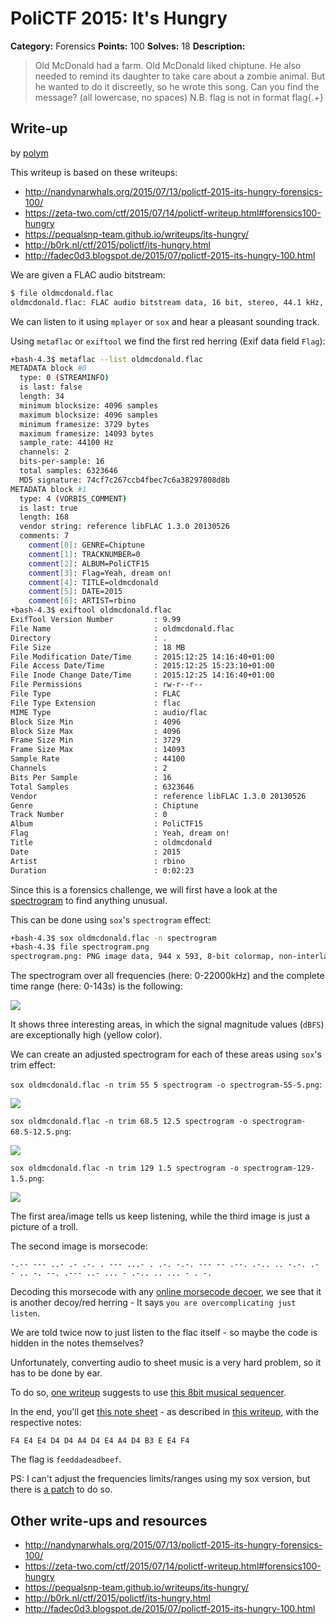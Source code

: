 # PoliCTF 2015: It's Hungry

**Category:** Forensics
**Points:** 100
**Solves:** 18
**Description:**

> Old McDonald had a farm. Old McDonald liked chiptune. He also needed to remind its daughter to take care about a zombie animal. But he wanted to do it discreetly, so he wrote this song. Can you find the message? (all lowercase, no spaces) N.B. flag is not in format flag{.+}

## Write-up

by [polym](https://github.com/abpolym)

This writeup is based on these writeups:

* <http://nandynarwhals.org/2015/07/13/polictf-2015-its-hungry-forensics-100/> 
* <https://zeta-two.com/ctf/2015/07/14/polictf-writeup.html#forensics100-hungry>
* <https://pequalsnp-team.github.io/writeups/its-hungry/>
* <http://b0rk.nl/ctf/2015/polictf/its-hungry.html>
* <http://fadec0d3.blogspot.de/2015/07/polictf-2015-its-hungry-100.html>

We are given a FLAC audio bitstream:

```bash
$ file oldmcdonald.flac
oldmcdonald.flac: FLAC audio bitstream data, 16 bit, stereo, 44.1 kHz, 6323646 samples
```

We can listen to it using `mplayer` or `sox` and hear a pleasant sounding track.

Using `metaflac` or `exiftool` we find the first red herring (Exif data field `Flag`):

```bash
+bash-4.3$ metaflac --list oldmcdonald.flac
METADATA block #0
  type: 0 (STREAMINFO)
  is last: false
  length: 34
  minimum blocksize: 4096 samples
  maximum blocksize: 4096 samples
  minimum framesize: 3729 bytes
  maximum framesize: 14093 bytes
  sample_rate: 44100 Hz
  channels: 2
  bits-per-sample: 16
  total samples: 6323646
  MD5 signature: 74cf7c267ccb4fbec7c6a38297808d8b
METADATA block #1
  type: 4 (VORBIS_COMMENT)
  is last: true
  length: 168
  vendor string: reference libFLAC 1.3.0 20130526
  comments: 7
    comment[0]: GENRE=Chiptune
    comment[1]: TRACKNUMBER=0
    comment[2]: ALBUM=PoliCTF15
    comment[3]: Flag=Yeah, dream on!
    comment[4]: TITLE=oldmcdonald
    comment[5]: DATE=2015
    comment[6]: ARTIST=rbino
+bash-4.3$ exiftool oldmcdonald.flac
ExifTool Version Number         : 9.99
File Name                       : oldmcdonald.flac
Directory                       : .
File Size                       : 18 MB
File Modification Date/Time     : 2015:12:25 14:16:40+01:00
File Access Date/Time           : 2015:12:25 15:23:10+01:00
File Inode Change Date/Time     : 2015:12:25 14:16:40+01:00
File Permissions                : rw-r--r--
File Type                       : FLAC
File Type Extension             : flac
MIME Type                       : audio/flac
Block Size Min                  : 4096
Block Size Max                  : 4096
Frame Size Min                  : 3729
Frame Size Max                  : 14093
Sample Rate                     : 44100
Channels                        : 2
Bits Per Sample                 : 16
Total Samples                   : 6323646
Vendor                          : reference libFLAC 1.3.0 20130526
Genre                           : Chiptune
Track Number                    : 0
Album                           : PoliCTF15
Flag                            : Yeah, dream on!
Title                           : oldmcdonald
Date                            : 2015
Artist                          : rbino
Duration                        : 0:02:23
```

Since this is a forensics challenge, we will first have a look at the [spectrogram](https://en.wikipedia.org/wiki/Spectrogram) to find anything unusual.

This can be done using `sox`'s `spectrogram` effect:

```bash
+bash-4.3$ sox oldmcdonald.flac -n spectrogram
+bash-4.3$ file spectrogram.png 
spectrogram.png: PNG image data, 944 x 593, 8-bit colormap, non-interlaced
```

The spectrogram over all frequencies (here: 0-22000kHz) and the complete time range (here: 0-143s) is the following:

![](./spectrogram-all.png)

It shows three interesting areas, in which the signal magnitude values (`dBFS`) are exceptionally high (yellow color).

We can create an adjusted spectrogram for each of these areas using `sox`'s trim effect:

`sox oldmcdonald.flac -n trim 55 5 spectrogram -o spectrogram-55-5.png`:

![](./spectrogram-55-5.png)

`sox oldmcdonald.flac -n trim 68.5 12.5 spectrogram -o spectrogram-68.5-12.5.png`:

![](./spectrogram-68.5-12.5.png)

`sox oldmcdonald.flac -n trim 129 1.5 spectrogram -o spectrogram-129-1.5.png`:

![](./spectrogram-129-1.5.png)

The first area/image tells us keep listening, while the third image is just a picture of a troll.

The second image is morsecode:

    -.-- --- ..- .- .-. . --- ...- . .-. -.-. --- -- .--. .-.. .. -.-. .- - .. -. --. .--- ..- ... - .-.. .. ... - . -.

Decoding this morsecode with any [online morsecode decoer](https://gc.de/gc/morse/), we see that it is another decoy/red herring - It says `you are overcomplicating just listen`.

We are told twice now to just listen to the flac itself - so maybe the code is hidden in the notes themselves?

Unfortunately, converting audio to sheet music is a very hard problem, so it has to be done by ear.

To do so, [one writeup](http://nandynarwhals.org/2015/07/13/polictf-2015-its-hungry-forensics-100/) suggests to use [this 8bit musical sequencer](http://www.pulseboy.com/).

In the end, you'll get [this note sheet](https://zeta-two.com/assets/other/oldmcdonald_score.pdf) - as described in [this writeup](https://zeta-two.com/ctf/2015/07/14/polictf-writeup.html#forensics100-hungry), with the respective notes:

    F4 E4 E4 D4 D4 A4 D4 E4 A4 D4 B3 E E4 F4

The flag is `feeddadeadbeef`.

PS: I can't adjust the frequencies limits/ranges using my sox version, but there is [a patch](http://jdesbonnet.blogspot.de/2014/02/sox-spectrogram-log-frequency-axis-and.html) to do so.

## Other write-ups and resources

* <http://nandynarwhals.org/2015/07/13/polictf-2015-its-hungry-forensics-100/> 
* <https://zeta-two.com/ctf/2015/07/14/polictf-writeup.html#forensics100-hungry>
* <https://pequalsnp-team.github.io/writeups/its-hungry/>
* <http://b0rk.nl/ctf/2015/polictf/its-hungry.html>
* <http://fadec0d3.blogspot.de/2015/07/polictf-2015-its-hungry-100.html>
